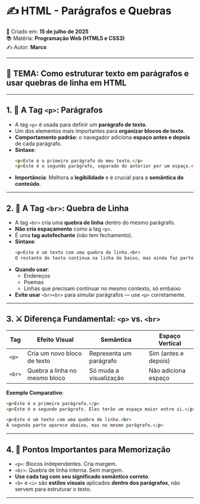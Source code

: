 
# ✍️ HTML - Parágrafos e Quebras

📅 Criado em: **15 de julho de 2025**  
📚 Matéria: **Programação Web (HTML5 e CSS3)**  
✍️ Autor: **Marco**

---

## 🧩 TEMA: Como estruturar texto em parágrafos e usar quebras de linha em HTML

---

## 1. 🧾 A Tag `<p>`: Parágrafos

- A tag `<p>` é usada para definir um **parágrafo de texto**.
- Um dos elementos mais importantes para **organizar blocos de texto**.
- **Comportamento padrão**: o navegador adiciona **espaço antes e depois** de cada parágrafo.
- **Sintaxe**:
  ```html
  <p>Este é o primeiro parágrafo do meu texto.</p>
  <p>Este é o segundo parágrafo, separado do anterior por um espaço.</p>
  ```
- **Importância**: Melhora a **legibilidade** e é crucial para a **semântica do conteúdo**.

---

## 2. 🔁 A Tag `<br>`: Quebra de Linha

- A tag `<br>` cria uma **quebra de linha** dentro do mesmo parágrafo.
- **Não cria espaçamento** como a tag `<p>`.
- É uma **tag autofechante** (não tem fechamento).
- **Sintaxe**:
  ```html
  <p>Este é um texto com uma quebra de linha.<br>
  O restante do texto continua na linha de baixo, mas ainda faz parte do mesmo parágrafo.</p>
  ```
- **Quando usar**:
  - Endereços
  - Poemas
  - Linhas que precisam continuar no mesmo contexto, só embaixo
- **Evite usar** `<br><br>` para simular parágrafos — use `<p>` corretamente.

---

## 3. ⚔️ Diferença Fundamental: `<p>` vs. `<br>`

| Tag | Efeito Visual | Semântica | Espaço Vertical |
|-----|---------------|-----------|------------------|
| `<p>` | Cria um novo bloco de texto | Representa um parágrafo | Sim (antes e depois) |
| `<br>` | Quebra a linha no mesmo bloco | Só muda a visualização | Não adiciona espaço |

**Exemplo Comparativo**:
```html
<p>Este é o primeiro parágrafo.</p>
<p>Este é o segundo parágrafo. Eles terão um espaço maior entre si.</p>

<p>Este é um texto com uma quebra de linha.<br>
A segunda parte aparece abaixo, mas no mesmo parágrafo.</p>
```

---

## 4. 🧠 Pontos Importantes para Memorização

- `<p>`: Blocos independentes. Cria margem.
- `<br>`: Quebra de linha interna. Sem margem.
- **Use cada tag com seu significado semântico correto**.
- `<b>` e `<i>` são **estilos visuais** aplicados **dentro dos parágrafos**, não servem para estruturar o texto.

---
